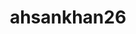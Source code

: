 ---
title: ahsankhan26
github: https://github.com/ahsankhan26
mode: dark
transition: 3s
archetype:
  - Little Bit of Everything
---